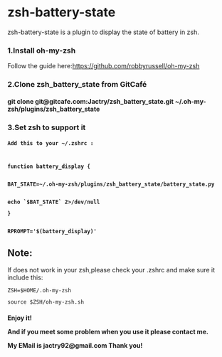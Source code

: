 zsh-battery-state
=================
zsh-battery-state is a plugin to display the state of battery in zsh.


<h3>1.Install oh-my-zsh</h3> 

Follow the guide here:https://github.com/robbyrussell/oh-my-zsh

<h3>2.Clone zsh_battery_state from GitCafé</h3>

<h4>git clone git@gitcafe.com:Jactry/zsh_battery_state.git ~/.oh-my-zsh/plugins/zsh_battery_state</h4>

<h3>3.Set zsh to support it</h3>

<code><h4>Add this to your ~/.zshrc :

</p>function battery_display {
    </p>BAT_STATE=~/.oh-my-zsh/plugins/zsh_battery_state/battery_state.py
    </p>echo `$BAT_STATE` 2>/dev/null
</p>}

</p>RPROMPT='$(battery_display)'</h4></code>

<h2>Note:</h2>If does not work in your zsh,please check your .zshrc and make sure it include this:
</p>
<code>ZSH=$HOME/.oh-my-zsh
</p>source $ZSH/oh-my-zsh.sh</code>

 
<h4>Enjoy it!</p>And if you meet some problem when you use it please contact me.</p>My EMail is jactry92@gmail.com Thank you!</h4>


